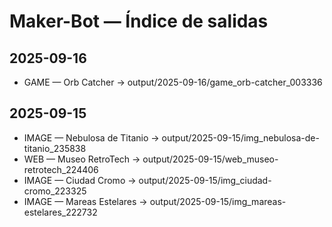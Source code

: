 # Maker-Bot — Índice de salidas

## 2025-09-16
- GAME   — Orb Catcher  → output/2025-09-16/game_orb-catcher_003336
## 2025-09-15
- IMAGE  — Nebulosa de Titanio  → output/2025-09-15/img_nebulosa-de-titanio_235838
- WEB    — Museo RetroTech  → output/2025-09-15/web_museo-retrotech_224406
- IMAGE  — Ciudad Cromo  → output/2025-09-15/img_ciudad-cromo_223325
- IMAGE  — Mareas Estelares  → output/2025-09-15/img_mareas-estelares_222732
